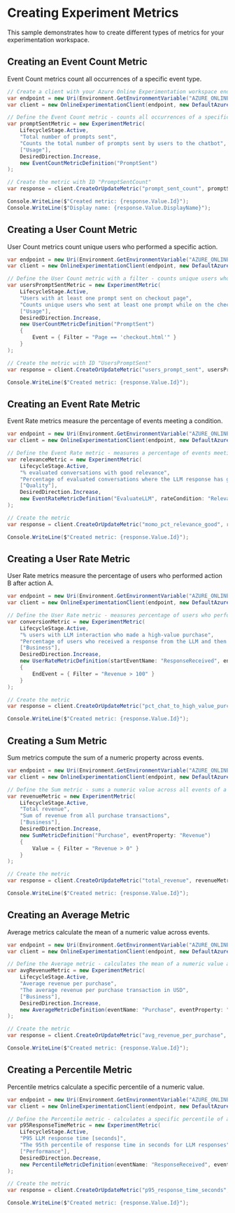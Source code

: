# Creating Experiment Metrics

This sample demonstrates how to create different types of metrics for your experimentation workspace.

## Creating an Event Count Metric

Event Count metrics count all occurrences of a specific event type.

```C# Snippet:OnlineExperimentation_CreateEventCountMetric
// Create a client with your Azure Online Experimentation workspace endpoint and credentials
var endpoint = new Uri(Environment.GetEnvironmentVariable("AZURE_ONLINEEXPERIMENTATION_ENDPOINT"));
var client = new OnlineExperimentationClient(endpoint, new DefaultAzureCredential());

// Define the Event Count metric - counts all occurrences of a specific event type
var promptSentMetric = new ExperimentMetric(
    LifecycleStage.Active,
    "Total number of prompts sent",
    "Counts the total number of prompts sent by users to the chatbot",
    ["Usage"],
    DesiredDirection.Increase,
    new EventCountMetricDefinition("PromptSent")
);

// Create the metric with ID "PromptSentCount"
var response = client.CreateOrUpdateMetric("prompt_sent_count", promptSentMetric);

Console.WriteLine($"Created metric: {response.Value.Id}");
Console.WriteLine($"Display name: {response.Value.DisplayName}");
```

## Creating a User Count Metric

User Count metrics count unique users who performed a specific action.

```C# Snippet:OnlineExperimentation_CreateUserCountMetric
var endpoint = new Uri(Environment.GetEnvironmentVariable("AZURE_ONLINEEXPERIMENTATION_ENDPOINT"));
var client = new OnlineExperimentationClient(endpoint, new DefaultAzureCredential());

// Define the User Count metric with a filter - counts unique users who performed a specific action
var usersPromptSentMetric = new ExperimentMetric(
    LifecycleStage.Active,
    "Users with at least one prompt sent on checkout page",
    "Counts unique users who sent at least one prompt while on the checkout page",
    ["Usage"],
    DesiredDirection.Increase,
    new UserCountMetricDefinition("PromptSent")
    {
        Event = { Filter = "Page == 'checkout.html'" }
    }
);

// Create the metric with ID "UsersPromptSent"
var response = client.CreateOrUpdateMetric("users_prompt_sent", usersPromptSentMetric);

Console.WriteLine($"Created metric: {response.Value.Id}");
```

## Creating an Event Rate Metric

Event Rate metrics measure the percentage of events meeting a condition.

```C# Snippet:OnlineExperimentation_CreateEventRateMetric
var endpoint = new Uri(Environment.GetEnvironmentVariable("AZURE_ONLINEEXPERIMENTATION_ENDPOINT"));
var client = new OnlineExperimentationClient(endpoint, new DefaultAzureCredential());

// Define the Event Rate metric - measures a percentage of events meeting a condition
var relevanceMetric = new ExperimentMetric(
    LifecycleStage.Active,
    "% evaluated conversations with good relevance",
    "Percentage of evaluated conversations where the LLM response has good relevance (score >= 4)",
    ["Quality"],
    DesiredDirection.Increase,
    new EventRateMetricDefinition("EvaluateLLM", rateCondition: "Relevance > 4")
);

// Create the metric
var response = client.CreateOrUpdateMetric("momo_pct_relevance_good", relevanceMetric);

Console.WriteLine($"Created metric: {response.Value.Id}");
```

## Creating a User Rate Metric

User Rate metrics measure the percentage of users who performed action B after action A.

```C# Snippet:OnlineExperimentation_CreateUserRateMetric
var endpoint = new Uri(Environment.GetEnvironmentVariable("AZURE_ONLINEEXPERIMENTATION_ENDPOINT"));
var client = new OnlineExperimentationClient(endpoint, new DefaultAzureCredential());

// Define the User Rate metric - measures percentage of users who performed action B after action A
var conversionMetric = new ExperimentMetric(
    LifecycleStage.Active,
    "% users with LLM interaction who made a high-value purchase",
    "Percentage of users who received a response from the LLM and then made a purchase of $100 or more",
    ["Business"],
    DesiredDirection.Increase,
    new UserRateMetricDefinition(startEventName: "ResponseReceived", endEventName: "Purchase")
    {
        EndEvent = { Filter = "Revenue > 100" }
    }
);

// Create the metric
var response = client.CreateOrUpdateMetric("pct_chat_to_high_value_purchase_conversion", conversionMetric);

Console.WriteLine($"Created metric: {response.Value.Id}");
```

## Creating a Sum Metric

Sum metrics compute the sum of a numeric property across events.

```C# Snippet:OnlineExperimentation_CreateSumMetric
var endpoint = new Uri(Environment.GetEnvironmentVariable("AZURE_ONLINEEXPERIMENTATION_ENDPOINT"));
var client = new OnlineExperimentationClient(endpoint, new DefaultAzureCredential());

// Define the Sum metric - sums a numeric value across all events of a type
var revenueMetric = new ExperimentMetric(
    LifecycleStage.Active,
    "Total revenue",
    "Sum of revenue from all purchase transactions",
    ["Business"],
    DesiredDirection.Increase,
    new SumMetricDefinition("Purchase", eventProperty: "Revenue")
    {
        Value = { Filter = "Revenue > 0" }
    }
);

// Create the metric
var response = client.CreateOrUpdateMetric("total_revenue", revenueMetric);

Console.WriteLine($"Created metric: {response.Value.Id}");
```

## Creating an Average Metric

Average metrics calculate the mean of a numeric value across events.

```C# Snippet:OnlineExperimentation_CreateAverageMetric
var endpoint = new Uri(Environment.GetEnvironmentVariable("AZURE_ONLINEEXPERIMENTATION_ENDPOINT"));
var client = new OnlineExperimentationClient(endpoint, new DefaultAzureCredential());

// Define the Average metric - calculates the mean of a numeric value across events
var avgRevenueMetric = new ExperimentMetric(
    LifecycleStage.Active,
    "Average revenue per purchase",
    "The average revenue per purchase transaction in USD",
    ["Business"],
    DesiredDirection.Increase,
    new AverageMetricDefinition(eventName: "Purchase", eventProperty: "Revenue")
);

// Create the metric
var response = client.CreateOrUpdateMetric("avg_revenue_per_purchase", avgRevenueMetric);

Console.WriteLine($"Created metric: {response.Value.Id}");
```

## Creating a Percentile Metric

Percentile metrics calculate a specific percentile of a numeric value.

```C# Snippet:OnlineExperimentation_CreatePercentileMetric
var endpoint = new Uri(Environment.GetEnvironmentVariable("AZURE_ONLINEEXPERIMENTATION_ENDPOINT"));
var client = new OnlineExperimentationClient(endpoint, new DefaultAzureCredential());

// Define the Percentile metric - calculates a specific percentile of a numeric value
var p95ResponseTimeMetric = new ExperimentMetric(
    LifecycleStage.Active,
    "P95 LLM response time [seconds]",
    "The 95th percentile of response time in seconds for LLM responses",
    ["Performance"],
    DesiredDirection.Decrease,
    new PercentileMetricDefinition(eventName: "ResponseReceived", eventProperty: "ResponseTimeSeconds", percentile: 95)
);

// Create the metric
var response = client.CreateOrUpdateMetric("p95_response_time_seconds", p95ResponseTimeMetric);

Console.WriteLine($"Created metric: {response.Value.Id}");
```
